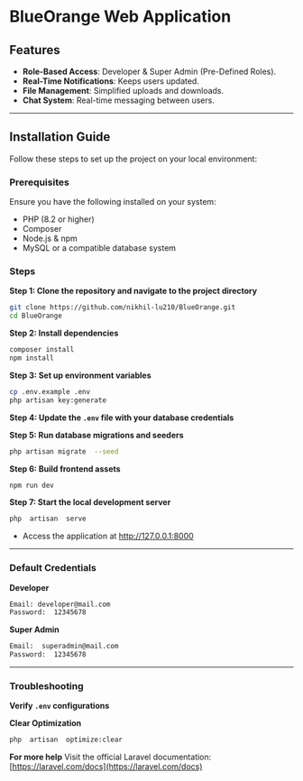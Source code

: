 # BlueOrange Web Application

## Features
-  **Role-Based Access**: Developer & Super Admin (Pre-Defined Roles).
-  **Real-Time Notifications**: Keeps users updated.
-  **File Management**: Simplified uploads and downloads.
-  **Chat System**: Real-time messaging between users.
---

## Installation Guide
Follow these steps to set up the project on your local environment:

### Prerequisites
Ensure you have the following installed on your system:
- PHP (8.2 or higher)
- Composer
- Node.js & npm
- MySQL or a compatible database system

### Steps
**Step 1: Clone the repository and navigate to the project directory**
```bash
git clone https://github.com/nikhil-lu210/BlueOrange.git
cd BlueOrange
```

**Step 2: Install dependencies**
```bash
composer install
npm install
```

**Step 3: Set up environment variables**
```bash
cp .env.example .env
php artisan key:generate
```

**Step 4: Update the `.env` file with your database credentials**

**Step 5: Run database migrations and seeders**
```bash
php artisan migrate  --seed
```

**Step 6: Build frontend assets**
```bash
npm run dev
```

**Step 7: Start the local development server**
```bash
php  artisan  serve
```

- Access the application at http://127.0.0.1:8000
---

### Default Credentials
**Developer**
```bash
Email: developer@mail.com
Password:  12345678
```

**Super Admin**
```bash
Email:  superadmin@mail.com
Password:  12345678
```
---

### Troubleshooting
**Verify `.env` configurations**

**Clear Optimization**
```bash
php  artisan  optimize:clear
```

**For more help**
Visit the official Laravel documentation: [https://laravel.com/docs](https://laravel.com/docs)